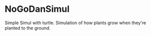 # NoGoDanSimul

Simple Simul with turtle.
Simulation of how plants grow when they're planted to the ground. 

